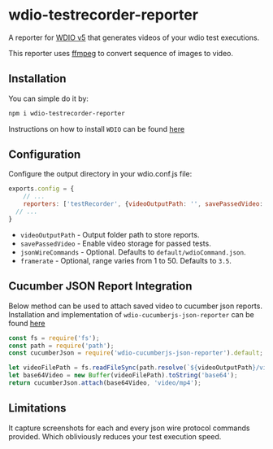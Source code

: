 # wdio-testrecorder-reporter
A reporter for [WDIO v5](https://webdriver.io/) that generates videos of your wdio test executions.

This reporter uses [ffmpeg](https://www.ffmpeg.org/) to convert sequence of images to video.
## Installation

You can simple do it by:

```bash
npm i wdio-testrecorder-reporter
```

Instructions on how to install `WDIO` can be found [here](http://webdriver.io/guide/getstarted/install.html)

## Configuration
Configure the output directory in your wdio.conf.js file:

```js
exports.config = {
    // ...
    reporters: ['testRecorder', {videoOutputPath: '', savePassedVideo: false, jsonWireCommands: '', framerate: ''}]
  // ...
}
```

- `videoOutputPath` - Output folder path to store reports.
- `savePassedVideo` - Enable video storage for passed tests.
- `jsonWireCommands` - Optional. Defaults to `default/wdioCommand.json`. 
- `framerate` - Optional, range varies from 1 to 50. Defaults to `3.5`. 

## Cucumber JSON Report Integration
Below method can be used to attach saved video to cucumber json reports. Installation and implementation of `wdio-cucumberjs-json-reporter` can be found [here](https://www.npmjs.com/package/wdio-cucumberjs-json-reporter)

```js
const fs = require('fs');
const path = require('path');
const cucumberJson = require('wdio-cucumberjs-json-reporter').default;

let videoFilePath = fs.readFileSync(path.resolve(`${videoOutputPath}/video/${scenarioName}.mp4`));
let base64Video = new Buffer(videoFilePath).toString('base64');
return cucumberJson.attach(base64Video, 'video/mp4');
```

## Limitations
It capture screenshots for each and every json wire protocol commands provided. Which obliviously reduces your test execution speed.
